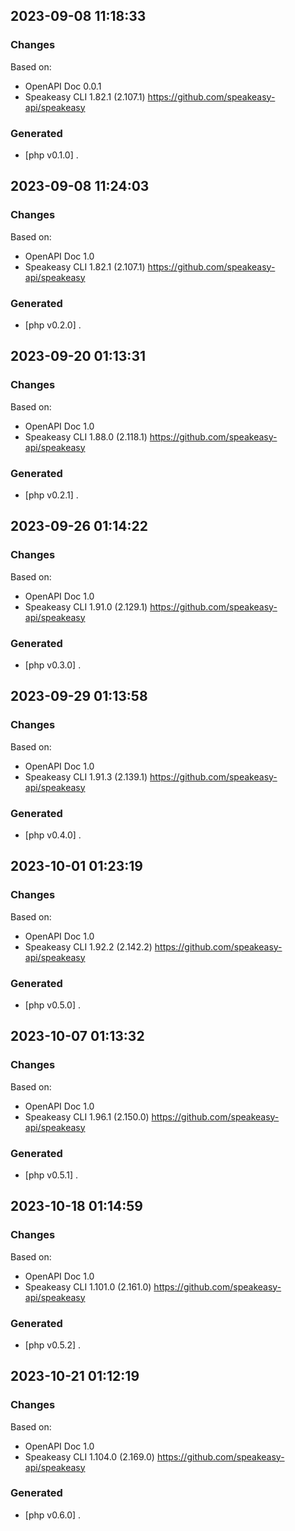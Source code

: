 

## 2023-09-08 11:18:33
### Changes
Based on:
- OpenAPI Doc 0.0.1 
- Speakeasy CLI 1.82.1 (2.107.1) https://github.com/speakeasy-api/speakeasy
### Generated
- [php v0.1.0] .

## 2023-09-08 11:24:03
### Changes
Based on:
- OpenAPI Doc 1.0 
- Speakeasy CLI 1.82.1 (2.107.1) https://github.com/speakeasy-api/speakeasy
### Generated
- [php v0.2.0] .

## 2023-09-20 01:13:31
### Changes
Based on:
- OpenAPI Doc 1.0 
- Speakeasy CLI 1.88.0 (2.118.1) https://github.com/speakeasy-api/speakeasy
### Generated
- [php v0.2.1] .

## 2023-09-26 01:14:22
### Changes
Based on:
- OpenAPI Doc 1.0 
- Speakeasy CLI 1.91.0 (2.129.1) https://github.com/speakeasy-api/speakeasy
### Generated
- [php v0.3.0] .

## 2023-09-29 01:13:58
### Changes
Based on:
- OpenAPI Doc 1.0 
- Speakeasy CLI 1.91.3 (2.139.1) https://github.com/speakeasy-api/speakeasy
### Generated
- [php v0.4.0] .

## 2023-10-01 01:23:19
### Changes
Based on:
- OpenAPI Doc 1.0 
- Speakeasy CLI 1.92.2 (2.142.2) https://github.com/speakeasy-api/speakeasy
### Generated
- [php v0.5.0] .

## 2023-10-07 01:13:32
### Changes
Based on:
- OpenAPI Doc 1.0 
- Speakeasy CLI 1.96.1 (2.150.0) https://github.com/speakeasy-api/speakeasy
### Generated
- [php v0.5.1] .

## 2023-10-18 01:14:59
### Changes
Based on:
- OpenAPI Doc 1.0 
- Speakeasy CLI 1.101.0 (2.161.0) https://github.com/speakeasy-api/speakeasy
### Generated
- [php v0.5.2] .

## 2023-10-21 01:12:19
### Changes
Based on:
- OpenAPI Doc 1.0 
- Speakeasy CLI 1.104.0 (2.169.0) https://github.com/speakeasy-api/speakeasy
### Generated
- [php v0.6.0] .